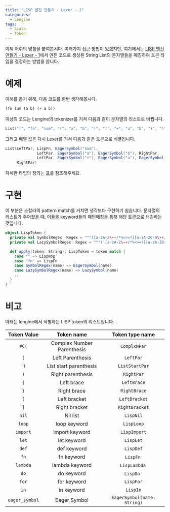 ```yaml
---
title: "LISP 엔진 만들기 - Lexer - 2"
categories:
  - Lengine
tags:
  - Scala
  - Token
---
```


이제 어휘의 명칭을 붙여봅시다. 여러가지 접근 방법이 있겠지만, 여기에서는 [LISP 엔진 만들기 - Lexer - 1](https://blog.gyeongmin.co/lengine/2019-11-20/lisp-engine-lexer-1/)에서 만든 코드로 생성된 String List의 문자열들을 매칭하여 토큰 타입을 결정하는 방법을 씁니다.

# 예제

이해를 돕기 위해, 다음 코드를 한번 생각해봅시다.

```lisp
(fn sum (a b) (+ a b))
```

이상의 코드는 Lengine의 tokenizer를 거쳐 다음과 같이 문자열의 리스트로 바뀝니다.

```scala
List("(", "fn", "sum", "(", "a", "b", ")", "(", "+", "a", "b", ")", ")")
```

그리고 배열 값은 다시 Lexer를 거쳐 다음과 같은 토큰으로 식별됩니다.

```scala
List(LeftPar, LispFn, EagerSymbol("sum"),
              LeftPar, EagerSymbol("a"), EagerSymbol("b"), RightPar,
              LeftPar, EagerSymbol("+"), EagerSymbol("a"), EagerSymbol("b"), RightPar,
     RightPar)
```

자세한 타입의 정의는 [표](#token-tables)를 참조해주세요.

# 구현
이 부분은 스칼라의 pattern match를 거치면 생각보다 구현하기 쉽습니다. 문자열의 리스트가 주어졌을 때, 이들을 keyword들의 패턴매칭을 통해 해당 토큰으로 태깅하는 것입니다.

```scala
object LispToken {
  private val SymbolRegex: Regex = """([a-zA-Z\-+/*%<>=?][a-zA-Z0-9\-+/*%<>=?]*\*?)""".r
  private val LazySymbolRegex: Regex = """('[a-zA-Z\-+/*%<>=?][a-zA-Z0-9\-+/*%<>=?]*)""".r

  def apply(token: String): LispToken = token match {
    case "" => LispNop
    case "fn" => LispFn
    case SymbolRegex(name) => EagerSymbol(name)
    case LazySymbolRegex(name) => LazySymbol(name)
    ...
  }
}
```

# 비고 

아래는 lengine에서 식별하는 LISP token의 리스트입니다.

<a id="token-tables"></a>

| Token Value  | Token name                 | Token type name    |
|:------------:|:--------------------------:|:------------------:|
| ```#C(```    | Complex Number Parenthesis | ```ComplxNPar```   |
| ```(```      | Left Parenthesis           | ```LeftPar```      |
| ```'(```     | List start parenthesis     | ```ListStartPar``` |
| ```)```      | Right parenthesis          | ```RightPar```     |
| ```{```      | Left brace                 | ```LeftBrace```    |
| ```}```      | Right brace                | ```RightBrace```   |
| ```[```      | Left bracket               | ```LeftBracket```  |
| ```]```      | Right bracket              | ```RightBracket``` |
| ```nil```    | Nil list                   | ```LispNil```      |
| ```loop```   | loop keyword               | ```LispLoop```     |
| ```import``` | import keyword             | ```LispImport```   |
| ```let```    | let keyword                | ```LispLet```      |
| ```def```    | def keyword                | ```LispDef```      |
| ```fn```     | fn keyword                 | ```LispFn```       |
| ```lambda``` | lambda keyword             | ```LispLambda```   |
| ```do```     | do keyword                 | ```LispDo```       |
| ```for```    | for keyword                | ```LispFor```      |
| ```ìn```     | in keyword                 | ```LispIn```       |
| ```eager_symbol``` | Eager Symbol | ```EagerSymbol(name: String)``` |